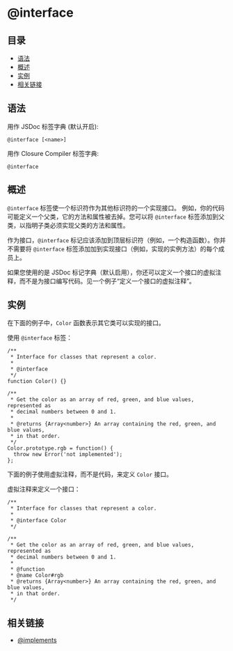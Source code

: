 <!--
title: @interface
order: 335
author: yuer
-->

# @interface

## 目录

- [语法](#语法)
- [概述](#概述)
- [实例](#实例)
- [相关链接](#相关链接)

## 语法

用作 JSDoc 标签字典 (默认开启):

```
@interface [<name>]
```

用作 Closure Compiler 标签字典:

```
@interface
```

## 概述

`@interface` 标签使一个标识符作为其他标识符的一个实现接口。 例如，你的代码可能定义一个父类，它的方法和属性被去掉。您可以将 `@interface` 标签添加到父类，以指明子类必须实现父类的方法和属性。

作为接口，`@interface` 标记应该添加到顶层标识符（例如，一个构造函数）。你并不需要将 `@interface` 标签添加加到实现接口（例如，实现的实例方法）的每个成员上。

如果您使用的是 JSDoc 标记字典（默认启用），你还可以定义一个接口的虚拟注释，而不是为接口编写代码。见一个例子“定义一个接口的虚拟注释”。

## 实例

在下面的例子中，`Color` 函数表示其它类可以实现的接口。

使用 `@interface` 标签：

```
/**
 * Interface for classes that represent a color.
 *
 * @interface
 */
function Color() {}

/**
 * Get the color as an array of red, green, and blue values, represented as
 * decimal numbers between 0 and 1.
 *
 * @returns {Array<number>} An array containing the red, green, and blue values,
 * in that order.
 */
Color.prototype.rgb = function() {
  throw new Error('not implemented');
};
```

下面的例子使用虚拟注释，而不是代码，来定义 `Color` 接口。

虚拟注释来定义一个接口：

```
/**
 * Interface for classes that represent a color.
 *
 * @interface Color
 */

/**
 * Get the color as an array of red, green, and blue values, represented as
 * decimal numbers between 0 and 1.
 *
 * @function
 * @name Color#rgb
 * @returns {Array<number>} An array containing the red, green, and blue values,
 * in that order.
 */
```

## 相关链接

- [@implements](./tags-implements.md)

